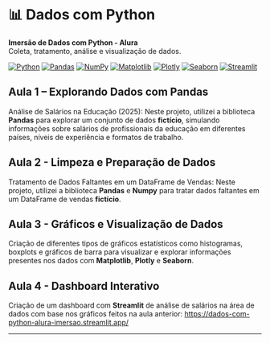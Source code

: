 # 📊 Dados com Python

**Imersão de Dados com Python - Alura**  
Coleta, tratamento, análise e visualização de dados.

[![Python](https://img.shields.io/badge/Python-3776AB?style=for-the-badge&logo=python&logoColor=white)](https://www.python.org/)
[![Pandas](https://img.shields.io/badge/Pandas-150458?style=for-the-badge&logo=pandas&logoColor=white)](https://pandas.pydata.org/)
[![NumPy](https://img.shields.io/badge/NumPy-013243?style=for-the-badge&logo=numpy&logoColor=white)](https://numpy.org/)
[![Matplotlib](https://img.shields.io/badge/Matplotlib-11557C?style=for-the-badge&logo=matplotlib&logoColor=white)](https://matplotlib.org/)
[![Plotly](https://img.shields.io/badge/Plotly-3F4F75?style=for-the-badge&logo=plotly&logoColor=white)](https://plotly.com/)
[![Seaborn](https://img.shields.io/badge/Seaborn-3C7EBB?style=for-the-badge&logo=seaborn&logoColor=white)](https://seaborn.pydata.org/)
[![Streamlit](https://img.shields.io/badge/Streamlit-FF4B4B?style=for-the-badge&logo=streamlit&logoColor=white)](https://streamlit.io/)

## Aula 1 – Explorando Dados com Pandas
Análise de Salários na Educação (2025): Neste projeto, utilizei a biblioteca **Pandas** para explorar um conjunto de dados **fictício**, simulando informações sobre salários de profissionais da educação em diferentes países, níveis de experiência e formatos de trabalho.

## Aula 2 - Limpeza e Preparação de Dados
Tratamento de Dados Faltantes em um DataFrame de Vendas: Neste projeto, utilizei a biblioteca **Pandas** e **Numpy** para tratar dados faltantes em um DataFrame de vendas **fictício**.

## Aula 3 - Gráficos e Visualização de Dados
Criação de diferentes tipos de gráficos estatísticos como histogramas, boxplots e gráficos de barra para visualizar e explorar informações presentes nos dados com **Matplotlib**, **Plotly** e **Seaborn**.

## Aula 4 - Dashboard Interativo
Criação de um dashboard com **Streamlit** de análise de salários na área de dados com base nos gráficos feitos na aula anterior: https://dados-com-python-alura-imersao.streamlit.app/

---
